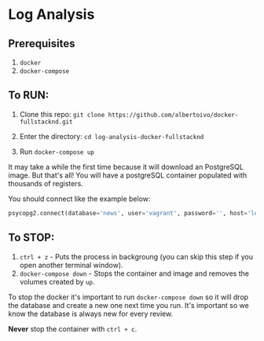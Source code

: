 # Log Analysis

## Prerequisites

1. `docker`
2. `docker-compose`

## To RUN:

1. Clone this repo: `git clone https://github.com/albertoivo/docker-fullstacknd.git`

2. Enter the directory: `cd log-analysis-docker-fullstacknd`

3. Run `docker-compose up`

It may take a while the first time because it will download an PostgreSQL image. But that's all! You will have a postgreSQL container populated with thousands of registers.

You should connect like the example below:
```python
psycopg2.connect(database='news', user='vagrant', password='', host='localhost')
```

## To STOP:

1. `ctrl + z` - Puts the process in backgroung (you can skip this step if you open another terminal window).
2. `docker-compose down` - Stops the container and image and removes the volumes created by `up`.

To stop the docker it's important to run `docker-compose down` so it will drop the database and create a new one next time you run. It's important so we know the database is always new for every review.

**Never** stop the container with `ctrl + c`.
